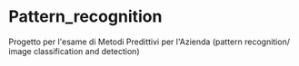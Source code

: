 # Pattern_recognition
Progetto per l'esame di Metodi Predittivi per l'Azienda (pattern recognition/ image classification and detection)
